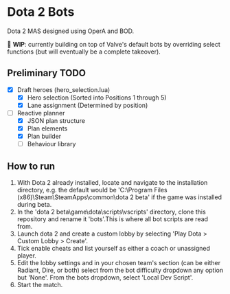 # Dota 2 Bots
Dota 2 MAS designed using OperA and BOD.

🚧 **WIP**: currently building on top of Valve's default bots by overriding select functions (but will eventually be a complete takeover). 


## Preliminary TODO

- [x] Draft heroes (hero_selection.lua)
  - [x] Hero selection (Sorted into Positions 1 through 5)
  - [x] Lane assignment (Determined by position)
  
- [ ] Reactive planner
  - [x] JSON plan structure
  - [x] Plan elements
  - [x] Plan builder
  - [ ] Behaviour library

## How to run

1. With Dota 2 already installed, locate and navigate to the installation directory, e.g. the default would be 'C:\Program Files (x86)\Steam\SteamApps\common\dota 2 beta' if the game was installed during beta.
2. In the 'dota 2 beta\game\dota\scripts\vscripts' directory, clone this repository and rename it 'bots'.This is where all bot scripts are read from.
3. Launch dota 2 and create a custom lobby by selecting 'Play Dota > Custom Lobby > Create'.
4. Tick enable cheats and list yourself as either a coach or unassigned player.
5. Edit the lobby settings and in your chosen team's section (can be either Radiant, Dire, or both) select from the bot difficulty dropdown any option but 'None'. From the bots dropdown, select 'Local Dev Script'.
6. Start the match.
